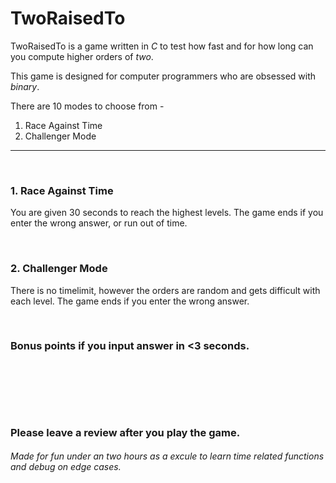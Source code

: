# TwoRaisedTo

TwoRaisedTo is a game written in _C_ to test how fast and for how long can you compute higher orders of *two*.

This game is designed for computer programmers who are obsessed with _binary_.

There are 10 modes to choose from -
1. Race Against Time
2. Challenger Mode

---------

&nbsp;

### 1. Race Against Time
You are given 30 seconds to reach the highest levels.
The game ends if you enter the wrong answer, or run out of time.

&nbsp;

### 2. Challenger Mode
There is no timelimit, however the orders are random and gets difficult with each level.
The game ends if you enter the wrong answer.

&nbsp;

### Bonus points if you input answer in <3 seconds.

&nbsp;

&nbsp;

&nbsp;


### Please leave a review after you play the game.


###### Made for fun under an two hours as a excule to learn time related functions and debug on edge cases.
